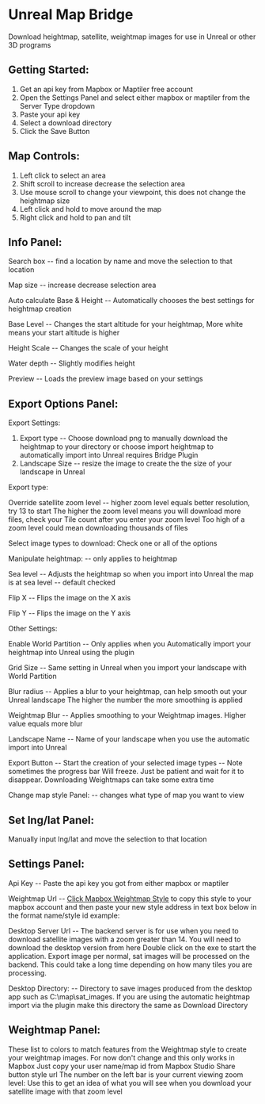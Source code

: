 # Unreal Map Bridge 

Download heightmap, satellite, weightmap images for use in Unreal or other 3D programs

## Getting Started:
   1. Get an api key from Mapbox or Maptiler free account
   2. Open the Settings Panel and select either mapbox or maptiler from the Server Type dropdown
   3. Paste your api key
   4. Select a download directory
   5. Click the Save Button

## Map Controls:
   1. Left click to select an area
   2. Shift scroll to increase decrease the selection area
   3. Use mouse scroll to change your viewpoint, this does not change the heightmap size
   4. Left click and hold to move around the map
   5. Right click and hold to pan and tilt

## Info Panel:

Search box -- find a location by name and move the selection to that location

Map size -- increase decrease selection area

Auto calculate Base & Height -- Automatically chooses the best settings for heightmap creation

Base Level -- Changes the start altitude for your heightmap, More white means your start altitude is higher

Height Scale -- Changes the scale of your height

Water depth -- Slightly modifies height

Preview -- Loads the preview image based on your settings

## Export Options Panel:

Export Settings:

1. Export type -- Choose download png to manually download the heightmap to your directory
or choose import heightmap to automatically import into Unreal requires Bridge Plugin
3. Landscape Size -- resize the image to create the the size of your landscape in Unreal

Export type:

Override satellite zoom level -- higher zoom level equals better resolution, try 13 to start
The higher the zoom level means you will download more files, check your Tile count after you enter your zoom level
Too high of a zoom level could mean downloading thousands of files

Select image types to download:
Check one or all of the options

Manipulate heightmap: -- only applies to heightmap

Sea level -- Adjusts the heightmap so when you import into Unreal the map is at sea level -- default checked

Flip X -- Flips the image on the X axis

Flip Y -- Flips the image on the Y axis

Other Settings:

Enable World Partition -- Only applies when you Automatically import your heightmap into Unreal using the plugin

Grid Size -- Same setting in Unreal when you import your landscape with World Partition

Blur radius -- Applies a blur to your heightmap, can help smooth out your Unreal landscape
The higher the number the more smoothing is applied

Weightmap Blur -- Applies smoothing to your Weightmap images. Higher value equals more blur

Landscape Name -- Name of your landscape when you use the automatic import into Unreal

Export Button -- Start the creation of your selected image types -- Note sometimes the progress bar
Will freeze. Just be patient and wait for it to disappear. Downloading Weightmaps can take some extra time

Change map style Panel: -- changes what type of map you want to view

## Set lng/lat Panel:

Manually input lng/lat and move the selection to that location

## Settings Panel:

Api Key -- Paste the api key you got from either mapbox or maptiler
 
Weightmap Url -- <a href="https://api.mapbox.com/styles/v1/delebash/clfzz7dot000001qilz330eyt.html?title=copy&access_token=pk.eyJ1IjoiZGVsZWJhc2giLCJhIjoiY2xvYTR5d3NtMGZxdTJxbmJ2cjU5NjkyNCJ9.vzDIXEYSjfHszDBShCNanQ&zoomwheel=true&fresh=true#16.54/27.987686/-80.590789/0/7" target="_blank">Click Mapbox Weightmap Style</a> to copy this style to your mapbox account and then paste your new style address in text box below in the format name/style id example:

Desktop Server Url -- The backend server is for use when you need to download satellite images with a zoom greater than 14. You will need to download the desktop version from here Double click on the exe to start the application. Export image per normal, sat images will be processed on the backend. This could take a long time depending on how many tiles you are processing.

Desktop Directory: -- Directory to save images produced from the desktop app such as C:\map\sat_images. If you are using the automatic heightmap import via the plugin make this directory the same as Download Directory

## Weightmap Panel:

These list to colors to match features from the Weightmap style to create your
weightmap images. For now don't change and this only works in Mapbox
Just copy your user name/map id from Mapbox Studio Share button style url
The number on the left bar is your current viewing zoom level:
Use this to get an idea of what you will see when you download your satellite image with that zoom level